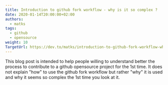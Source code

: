 ```yaml
---
title: Introduction to github fork workflow - why is it so complex ?
date: 2020-01-14T20:00:00+02:00
authors:
  - matks
tags:
  - github
  - opensource
weight: 10
TargetUrl: https://dev.to/matks/introduction-to-github-fork-workflow-why-is-it-so-complex-3ac8
---
```


This blog post is intended to help people willing to understand better the process to contribute to a github opensource project for the 1st time. It does not explain "how" to use the github fork workflow but rather "why" it is used and why it seems so complex the 1st time you look at it.

<!--more-->
